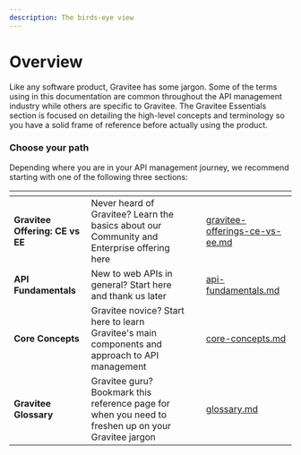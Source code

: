 ```yaml
---
description: The birds-eye view
---
```


# Overview

Like any software product, Gravitee has some jargon. Some of the terms using in this documentation are common throughout the API management industry while others are specific to Gravitee. The Gravitee Essentials section is focused on detailing the high-level concepts and terminology so you have a solid frame of reference before actually using the product.

### Choose your path

Depending where you are in your API management journey, we recommend starting with one of the following three sections:

<table data-card-size="large" data-view="cards"><thead><tr><th></th><th></th><th></th><th data-hidden data-card-target data-type="content-ref"></th></tr></thead><tbody><tr><td><strong>Gravitee Offering: CE vs EE</strong></td><td>Never heard of Gravitee? Learn the basics about our Community and Enterprise offering here</td><td></td><td><a href="gravitee-offerings-ce-vs-ee.md">gravitee-offerings-ce-vs-ee.md</a></td></tr><tr><td><strong>API Fundamentals</strong></td><td>New to web APIs in general? Start here and thank us later</td><td></td><td><a href="api-fundamentals.md">api-fundamentals.md</a></td></tr><tr><td><strong>Core Concepts</strong></td><td>Gravitee novice? Start here to learn Gravitee's main components and approach to API management</td><td></td><td><a href="core-concepts.md">core-concepts.md</a></td></tr><tr><td><strong>Gravitee Glossary</strong></td><td>Gravitee guru? Bookmark this reference page for when you need to freshen up on your Gravitee jargon</td><td></td><td><a href="glossary.md">glossary.md</a></td></tr></tbody></table>
